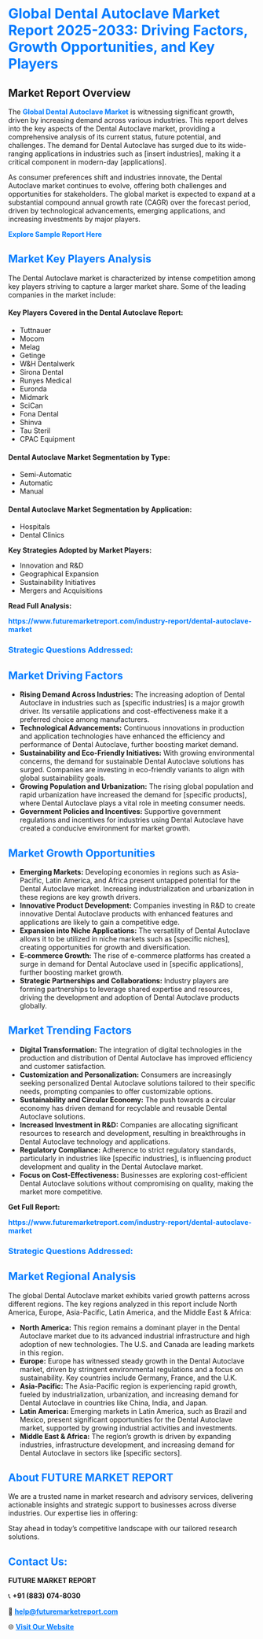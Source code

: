 <h1 style="color: #007BFF;">Global Dental Autoclave Market Report 2025-2033: Driving Factors, Growth Opportunities, and Key Players</h1>

<section id="overview">
<h2>Market Report Overview</h2>
<p>The <a href="https://www.futuremarketreport.com/industry-report/dental-autoclave-market" style="color: #007BFF; text-decoration: none;"><strong>Global Dental Autoclave Market</strong></a> is witnessing significant growth, driven by increasing demand across various industries. This report delves into the key aspects of the Dental Autoclave market, providing a comprehensive analysis of its current status, future potential, and challenges. The demand for Dental Autoclave has surged due to its wide-ranging applications in industries such as [insert industries], making it a critical component in modern-day [applications].</p>
<p>As consumer preferences shift and industries innovate, the Dental Autoclave market continues to evolve, offering both challenges and opportunities for stakeholders. The global market is expected to expand at a substantial compound annual growth rate (CAGR) over the forecast period, driven by technological advancements, emerging applications, and increasing investments by major players.</p>
</section>

<section id="overview">
<p><a href="https://www.futuremarketreport.com/request-sample/reportId=80097" style="color: #007BFF; text-decoration: none;"><strong>Explore Sample Report Here</strong></a></p>
</section>

<section id="key-players">
<h2 style="color: #007BFF;">Market Key Players Analysis</h2>
<p>The Dental Autoclave market is characterized by intense competition among key players striving to capture a larger market share. Some of the leading companies in the market include:</p>
<h4>Key Players Covered in the Dental Autoclave Report:</h4>
<ul><li>Tuttnauer</li><li>Mocom</li><li>Melag</li><li>Getinge</li><li>W&amp;H Dentalwerk</li><li>Sirona Dental</li><li>Runyes Medical</li><li>Euronda</li><li>Midmark</li><li>SciCan</li><li>Fona Dental</li><li>Shinva</li><li>Tau Steril</li><li>CPAC Equipment</li></ul>
<h4>Dental Autoclave Market Segmentation by Type:</h4>
<ul><li>Semi-Automatic</li><li>Automatic</li><li>Manual</li></ul>

<h4>Dental Autoclave Market Segmentation by Application:</h4>
<ul><li>Hospitals</li><li>Dental Clinics</li></ul>
<p><strong>Key Strategies Adopted by Market Players:</strong></p>
<ul>
<li>Innovation and R&D</li>
<li>Geographical Expansion</li>
<li>Sustainability Initiatives</li>
<li>Mergers and Acquisitions</li>
</ul>
</section>

<section>
<p><strong>Read Full Analysis: </strong></p><a href="https://www.futuremarketreport.com/industry-report/dental-autoclave-market" style="color: #007BFF; text-decoration: none;"><strong>https://www.futuremarketreport.com/industry-report/dental-autoclave-market</strong></a>
<h3 style="color: #007BFF;">Strategic Questions Addressed:</h3>
</section>

<section id="driving-factors">
<h2 style="color: #007BFF;">Market Driving Factors</h2>
<ul>
<li><strong>Rising Demand Across Industries:</strong> The increasing adoption of Dental Autoclave in industries such as [specific industries] is a major growth driver. Its versatile applications and cost-effectiveness make it a preferred choice among manufacturers.</li>
<li><strong>Technological Advancements:</strong> Continuous innovations in production and application technologies have enhanced the efficiency and performance of Dental Autoclave, further boosting market demand.</li>
<li><strong>Sustainability and Eco-Friendly Initiatives:</strong> With growing environmental concerns, the demand for sustainable Dental Autoclave solutions has surged. Companies are investing in eco-friendly variants to align with global sustainability goals.</li>
<li><strong>Growing Population and Urbanization:</strong> The rising global population and rapid urbanization have increased the demand for [specific products], where Dental Autoclave plays a vital role in meeting consumer needs.</li>
<li><strong>Government Policies and Incentives:</strong> Supportive government regulations and incentives for industries using Dental Autoclave have created a conducive environment for market growth.</li>
</ul>
</section>

<section id="growth-opportunities">
<h2 style="color: #007BFF;">Market Growth Opportunities</h2>
<ul>
<li><strong>Emerging Markets:</strong> Developing economies in regions such as Asia-Pacific, Latin America, and Africa present untapped potential for the Dental Autoclave market. Increasing industrialization and urbanization in these regions are key growth drivers.</li>
<li><strong>Innovative Product Development:</strong> Companies investing in R&D to create innovative Dental Autoclave products with enhanced features and applications are likely to gain a competitive edge.</li>
<li><strong>Expansion into Niche Applications:</strong> The versatility of Dental Autoclave allows it to be utilized in niche markets such as [specific niches], creating opportunities for growth and diversification.</li>
<li><strong>E-commerce Growth:</strong> The rise of e-commerce platforms has created a surge in demand for Dental Autoclave used in [specific applications], further boosting market growth.</li>
<li><strong>Strategic Partnerships and Collaborations:</strong> Industry players are forming partnerships to leverage shared expertise and resources, driving the development and adoption of Dental Autoclave products globally.</li>
</ul>
</section>

<section id="trending-factors">
<h2 style="color: #007BFF;">Market Trending Factors</h2>
<ul>
<li><strong>Digital Transformation:</strong> The integration of digital technologies in the production and distribution of Dental Autoclave has improved efficiency and customer satisfaction.</li>
<li><strong>Customization and Personalization:</strong> Consumers are increasingly seeking personalized Dental Autoclave solutions tailored to their specific needs, prompting companies to offer customizable options.</li>
<li><strong>Sustainability and Circular Economy:</strong> The push towards a circular economy has driven demand for recyclable and reusable Dental Autoclave solutions.</li>
<li><strong>Increased Investment in R&D:</strong> Companies are allocating significant resources to research and development, resulting in breakthroughs in Dental Autoclave technology and applications.</li>
<li><strong>Regulatory Compliance:</strong> Adherence to strict regulatory standards, particularly in industries like [specific industries], is influencing product development and quality in the Dental Autoclave market.</li>
<li><strong>Focus on Cost-Effectiveness:</strong> Businesses are exploring cost-efficient Dental Autoclave solutions without compromising on quality, making the market more competitive.</li>
</ul>
</section>

<section>
<p><strong>Get Full Report: </strong></p><a href="https://www.futuremarketreport.com/industry-report/dental-autoclave-market" style="color: #007BFF; text-decoration: none;"><strong>https://www.futuremarketreport.com/industry-report/dental-autoclave-market</strong></a>
<h3 style="color: #007BFF;">Strategic Questions Addressed:</h3>
</section>


<section id="regional-analysis">
<h2 style="color: #007BFF;">Market Regional Analysis</h2>
<p>The global Dental Autoclave market exhibits varied growth patterns across different regions. The key regions analyzed in this report include North America, Europe, Asia-Pacific, Latin America, and the Middle East & Africa:</p>
<ul>
<li><strong>North America:</strong> This region remains a dominant player in the Dental Autoclave market due to its advanced industrial infrastructure and high adoption of new technologies. The U.S. and Canada are leading markets in this region.</li>
<li><strong>Europe:</strong> Europe has witnessed steady growth in the Dental Autoclave market, driven by stringent environmental regulations and a focus on sustainability. Key countries include Germany, France, and the U.K.</li>
<li><strong>Asia-Pacific:</strong> The Asia-Pacific region is experiencing rapid growth, fueled by industrialization, urbanization, and increasing demand for Dental Autoclave in countries like China, India, and Japan.</li>
<li><strong>Latin America:</strong> Emerging markets in Latin America, such as Brazil and Mexico, present significant opportunities for the Dental Autoclave market, supported by growing industrial activities and investments.</li>
<li><strong>Middle East & Africa:</strong> The region’s growth is driven by expanding industries, infrastructure development, and increasing demand for Dental Autoclave in sectors like [specific sectors].</li>
</ul>
</section>

<footer>
<h2 style="color: #007BFF;">About FUTURE MARKET REPORT</h2>
<p>We are a trusted name in market research and advisory services, delivering actionable insights and strategic support to businesses across diverse industries. Our expertise lies in offering:</p>

<p>Stay ahead in today’s competitive landscape with our tailored research solutions.</p>

<h2 style="color: #007BFF;">Contact Us:</h2>
<p><strong>FUTURE MARKET REPORT</strong></p>
<p>📞 <strong>+91 (883) 074-8030</strong></p>
<p>📧 <strong><a href="mailto:help@futuremarketreport.com" style="color: #007BFF;">help@futuremarketreport.com</a></strong></p>
<p>🌐 <strong><a href="https://www.futuremarketreport.com/" style="color: #007BFF;">Visit Our Website</a></strong></p>
</footer>
